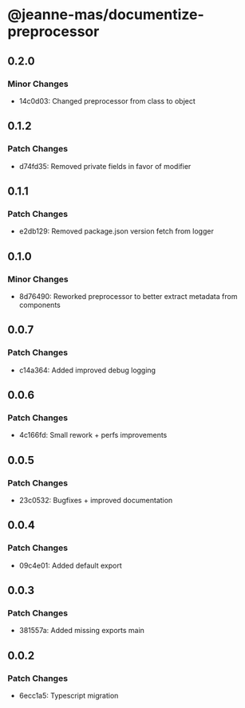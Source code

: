 # @jeanne-mas/documentize-preprocessor

## 0.2.0

### Minor Changes

- 14c0d03: Changed preprocessor from class to object

## 0.1.2

### Patch Changes

- d74fd35: Removed private fields in favor of modifier

## 0.1.1

### Patch Changes

- e2db129: Removed package.json version fetch from logger

## 0.1.0

### Minor Changes

- 8d76490: Reworked preprocessor to better extract metadata from components

## 0.0.7

### Patch Changes

- c14a364: Added improved debug logging

## 0.0.6

### Patch Changes

- 4c166fd: Small rework + perfs improvements

## 0.0.5

### Patch Changes

- 23c0532: Bugfixes + improved documentation

## 0.0.4

### Patch Changes

- 09c4e01: Added default export

## 0.0.3

### Patch Changes

- 381557a: Added missing exports main

## 0.0.2

### Patch Changes

- 6ecc1a5: Typescript migration
